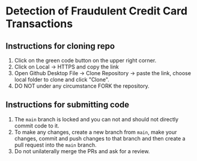# Detection of Fraudulent Credit Card Transactions
 
## Instructions for cloning repo
1. Click on the green code button on the upper right corner.
2. Click on Local -> HTTPS and copy the link
3. Open Github Desktop File -> Clone Repository -> paste the link, choose local folder to clone and click "Clone".
4. DO NOT under any circumstance FORK the repository.

## Instructions for submitting code
1. The `main` branch is locked and you can not and should not directly commit code to it.
2. To make any changes, create a new branch from `main`, make your changes, commit and push changes to that branch and then create a pull request into the `main` branch.
3. Do not unilaterally merge the PRs and ask for a review.
